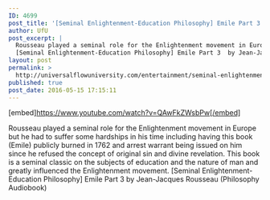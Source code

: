```yaml
---
ID: 4699
post_title: '[Seminal Enlightenment-Education Philosophy] Emile Part 3 (by Jean-Jacques Rousseau)'
author: UfU
post_excerpt: |
  Rousseau played a seminal role for the Enlightenment movement in Europe but he had to suffer some hardships in his time including having this book (Emile) publicly burned in 1762 and arrest warrant being issued on him since he refused the concept of original sin and divine revelation. This book is a seminal classic on the subjects of education and the nature of man and greatly influenced the Enlightenment movement.
  [Seminal Enlightenment-Education Philosophy] Emile Part 3  by Jean-Jacques Rousseau (Philosophy Audiobook)
layout: post
permalink: >
  http://universalflowuniversity.com/entertainment/seminal-enlightenment-education-philosophy-emile-part-3-by-jean-jacques-rousseau/
published: true
post_date: 2016-05-15 17:15:11
---
```

[embed]https://www.youtube.com/watch?v=QAwFkZWsbPw[/embed]<br>
<p>Rousseau played a seminal role for the Enlightenment movement in Europe but he had to suffer some hardships in his time including having this book (Emile) publicly burned in 1762 and arrest warrant being issued on him since he refused the concept of original sin and divine revelation. This book is a seminal classic on the subjects of education and the nature of man and greatly influenced the Enlightenment movement.  
[Seminal Enlightenment-Education Philosophy] Emile Part 3  by Jean-Jacques Rousseau (Philosophy Audiobook)</p>
